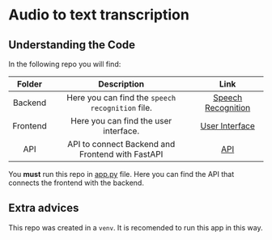 # Audio to text transcription

## Understanding the Code

In the following repo you will find:

| Folder       | Description    |Link           |
|    :---:     |     :---:      |     :---:     |
| Backend      | Here you can find  the ``speech recognition`` file.   | [Speech Recognition](https://github.com/candemas97/audio-to-text-transcription/blob/main/backend/voice_recognition.py)    |
| Frontend     | Here you can find the user interface.       | [User Interface](https://github.com/candemas97/audio-to-text-transcription/blob/main/frontend/index.html)     |
| API    | API to connect Backend and Frontend with FastAPI       | [API](https://github.com/candemas97/audio-to-text-transcription/blob/main/app.py)|

You **must** run this repo in [app.py](https://github.com/candemas97/audio-to-text-transcription/blob/main/app.py) file. Here you can find the API that connects the frontend with the backend. 

## Extra advices

This repo was created in a ``venv``. It is recomended to run this app in this way.
